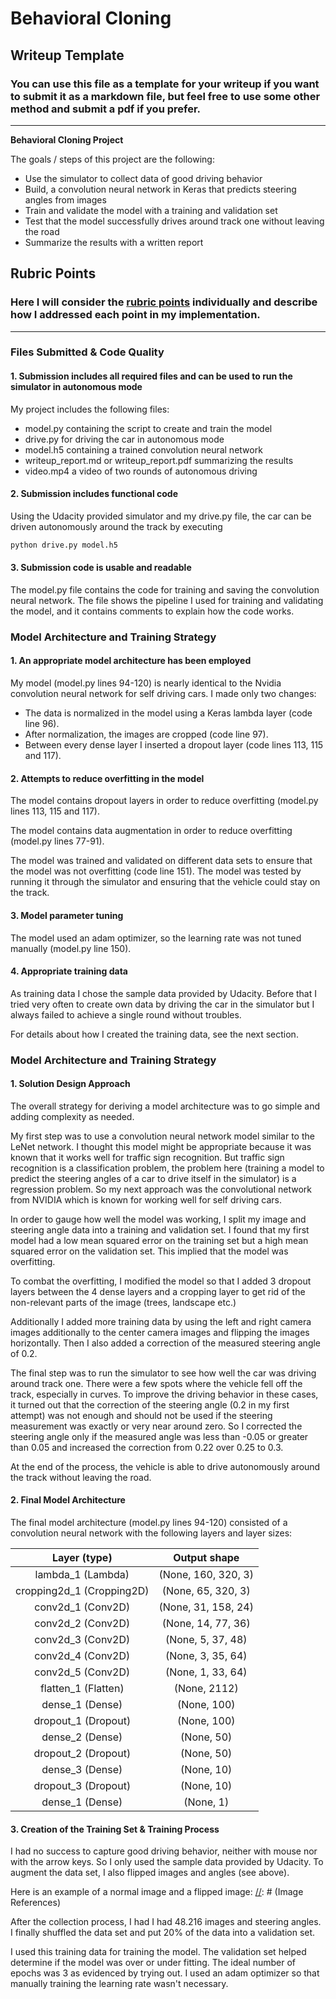 # **Behavioral Cloning** 

## Writeup Template

### You can use this file as a template for your writeup if you want to submit it as a markdown file, but feel free to use some other method and submit a pdf if you prefer.

---

**Behavioral Cloning Project**

The goals / steps of this project are the following:
* Use the simulator to collect data of good driving behavior
* Build, a convolution neural network in Keras that predicts steering angles from images
* Train and validate the model with a training and validation set
* Test that the model successfully drives around track one without leaving the road
* Summarize the results with a written report


[//]: # (Image References)

[image1]: ./examples/Original.jpg "Normal Image"
[image2]: ./examples/Flipped.png "Flipped Image"


## Rubric Points
### Here I will consider the [rubric points](https://review.udacity.com/#!/rubrics/432/view) individually and describe how I addressed each point in my implementation.  

---
### Files Submitted & Code Quality

#### 1. Submission includes all required files and can be used to run the simulator in autonomous mode

My project includes the following files:
* model.py containing the script to create and train the model
* drive.py for driving the car in autonomous mode
* model.h5 containing a trained convolution neural network 
* writeup_report.md or writeup_report.pdf summarizing the results
* video.mp4 a video of two rounds of autonomous driving

#### 2. Submission includes functional code
Using the Udacity provided simulator and my drive.py file, the car can be driven autonomously around the track by executing 
```sh
python drive.py model.h5
```

#### 3. Submission code is usable and readable

The model.py file contains the code for training and saving the convolution neural network. The file shows the pipeline I used for training and validating the model, and it contains comments to explain how the code works.

### Model Architecture and Training Strategy

#### 1. An appropriate model architecture has been employed

My model (model.py lines 94-120) is nearly identical to the Nvidia convolution neural network for self driving cars. I made only two changes:

- The data is normalized in the model using a Keras lambda layer (code line 96). 
- After normalization, the images are cropped (code line 97).
- Between every dense layer I inserted a dropout layer (code lines 113, 115 and 117).


#### 2. Attempts to reduce overfitting in the model

The model contains dropout layers in order to reduce overfitting (model.py lines 113, 115 and 117). 

The model contains data augmentation in order to reduce overfitting (model.py lines 77-91).

The model was trained and validated on different data sets to ensure that the model was not overfitting (code line 151). The model was tested by running it through the simulator and ensuring that the vehicle could stay on the track.

#### 3. Model parameter tuning

The model used an adam optimizer, so the learning rate was not tuned manually (model.py line 150).

#### 4. Appropriate training data

As training data I chose the sample data provided by Udacity. Before that I tried very often to create own data by driving the car in the simulator but I always failed to achieve a single round without troubles. 

For details about how I created the training data, see the next section. 

### Model Architecture and Training Strategy

#### 1. Solution Design Approach

The overall strategy for deriving a model architecture was to go simple and adding complexity as needed.

My first step was to use a convolution neural network model similar to the LeNet network. I thought this model might be appropriate because it was known that it works well for traffic sign recognition. But traffic sign recognition is a classification problem, the problem here (training a model to predict the steering angles of a car to drive itself in the simulator) is a regression problem. So my next approach was the convolutional network from NVIDIA which is known for working well for self driving cars.

In order to gauge how well the model was working, I split my image and steering angle data into a training and validation set. I found that my first model had a low mean squared error on the training set but a high mean squared error on the validation set. This implied that the model was overfitting. 

To combat the overfitting, I modified the model so that I added 3 dropout layers between the 4 dense layers and a cropping layer to get rid of the non-relevant parts of the image (trees, landscape etc.)

Additionally I added more training data by using the left and right camera images additionally to the center camera images and flipping the images horizontally. Then I also added a correction of the measured steering angle of 0.2.

The final step was to run the simulator to see how well the car was driving around track one. There were a few spots where the vehicle fell off the track, especially in curves. To improve the driving behavior in these cases, it turned out that the correction of the steering angle (0.2 in my first attempt) was not enough and should not be used if the steering measurement was exactly or very near around zero.  So I corrected the steering angle only if the measured angle was less than -0.05 or greater than 0.05 and increased the correction from 0.22 over 0.25 to 0.3.

At the end of the process, the vehicle is able to drive autonomously around the track without leaving the road.

#### 2. Final Model Architecture

The final model architecture (model.py lines 94-120) consisted of a convolution neural network with the following layers and layer sizes:

| Layer (type)      		|     Output shape       					| 
|:---------------------:|:---------------------------------------------:| 
| lambda_1 (Lambda)         		| (None, 160, 320, 3)   							| 
| cropping2d_1 (Cropping2D)     	| (None, 65, 320, 3) 	|
| conv2d_1 (Conv2D) 				|	(None, 31, 158, 24)											|
| conv2d_2 (Conv2D) 	      	| (None, 14, 77, 36)				|
| conv2d_3 (Conv2D)     | (None, 5, 37, 48)      									|
| conv2d_4 (Conv2D) 					|	(None, 3, 35, 64)											|
| conv2d_5 (Conv2D) 	      	| (None, 1, 33, 64) 				|
| flatten_1 (Flatten)			|	(None, 2112)											|
| dense_1 (Dense)  | (None, 100)      									|
| dropout_1 (Dropout)		| (None, 100)        									|
| dense_2 (Dense)  | (None, 50)      									|
| dropout_2 (Dropout)		| (None, 50)        									|
| dense_3 (Dense)  | (None, 10)      									|
| dropout_3 (Dropout)		| (None, 10)        									|
| dense_1 (Dense)  | (None, 1)      									|


#### 3. Creation of the Training Set & Training Process

I had no success to capture good driving behavior, neither with mouse nor with the arrow keys. So I only used the sample data provided by Udacity.
To augment the data set, I also flipped images and angles (see above).

Here is an example of a normal image and a flipped image:
[//]: # (Image References)

[image1]: ./examples/Original.jpg "Normal Image"
[image2]: ./examples/Flipped.png "Flipped Image"

After the collection process, I had  I had 48.216 images and steering angles. I finally shuffled the data set and put 20% of the data into a validation set.

I used this training data for training the model. The validation set helped determine if the model was over or under fitting. The ideal number of epochs was 3 as evidenced by trying out. I used an adam optimizer so that manually training the learning rate wasn't necessary.
